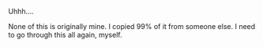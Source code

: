 Uhhh....

None of this is originally mine. I copied 99% of it from someone else. I need to go through this all again, myself.

